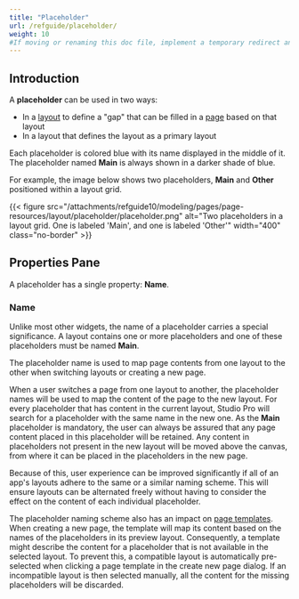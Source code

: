 ```yaml
---
title: "Placeholder"
url: /refguide/placeholder/
weight: 10
#If moving or renaming this doc file, implement a temporary redirect and let the respective team know they should update the URL in the product. See Mapping to Products for more details.
---
```


## Introduction

A **placeholder** can be used in two ways:

* In a [layout](/refguide/layout/) to define a "gap" that can be filled in a [page](/refguide/page/) based on that layout
* In a layout that defines the layout as a primary layout

Each placeholder is colored blue with its name displayed in the middle of it. The placeholder named **Main** is always shown in a darker shade of blue. 

For example, the image below shows two placeholders, **Main** and **Other** positioned within a layout grid. 

{{< figure src="/attachments/refguide10/modeling/pages/page-resources/layout/placeholder/placeholder.png" alt="Two placeholders in a layout grid. One is labeled 'Main', and one is labeled 'Other'"   width="400"  class="no-border" >}}

## Properties Pane

A placeholder has a single property: **Name**.

### Name

Unlike most other widgets, the name of a placeholder carries a special significance. A layout contains one or more placeholders and one of these placeholders must be named **Main**.

The placeholder name is used to map page contents from one layout to the other when switching layouts or creating a new page.

When a user switches a page from one layout to another, the placeholder names will be used to map the content of the page to the new layout. For every placeholder that has content in the current layout, Studio Pro will search for a placeholder with the same name in the new one. As the **Main** placeholder is mandatory, the user can always be assured that any page content placed in this placeholder will be retained. Any content in placeholders not present in the new layout will be moved above the canvas, from where it can be placed in the placeholders in the new page.

Because of this, user experience can be improved significantly if all of an app's layouts adhere to the same or a similar naming scheme. This will ensure layouts can be alternated freely without having to consider the effect on the content of each individual placeholder. 

The placeholder naming scheme also has an impact on [page templates](/refguide/page-templates/). When creating a new page, the template will map its content based on the names of the placeholders in its preview layout. Consequently, a template might describe the content for a placeholder that is not available in the selected layout. To prevent this, a compatible layout is automatically pre-selected when clicking a page template in the create new page dialog. If an incompatible layout is then selected manually, all the content for the missing placeholders will be discarded. 
